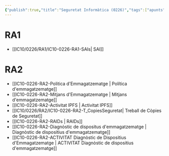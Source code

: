 ```yaml
---
{"publish":true,"title":"Seguretat Informàtica (0226)","tags":["apunts","ic10/0226"],"cssclasses":""}
---
```


# RA1
- [[IC10/0226/RA1/IC10-0226-RA1-SAIs\| SAI]]

# RA2

- [[IC10-0226-RA2-Politica d'Emmagatzematge \| Política d'emmagatzematge]]
- [[IC10-0226-RA2-Mitjans d'Emmagatzematge \| Mitjans d'emmagatzematge]]
- [[IC10-0226-RA2-Activitat IPFS \| Activitat IPFS]]
- [[IC10/0226/RA2/IC10-0226-RA2-T_CopiesSeguretat\| Treball de Còpies de Seguretat]]
- [[IC10-0226-RA2-RAIDs \| RAIDs]]
- [[IC10-0226-RA2-Diagnòstic de dispositus d'emmagatzematge \| Diagnòstic de dispositius d'emmagatzematge]]
- [[IC10-0226-RA2-ACTIVITAT Diagnòstic de Dispositius d'Emmagatzematge \| ACTIVITAT Diagnòstic de dispositius d'emmagatzematge]]
 